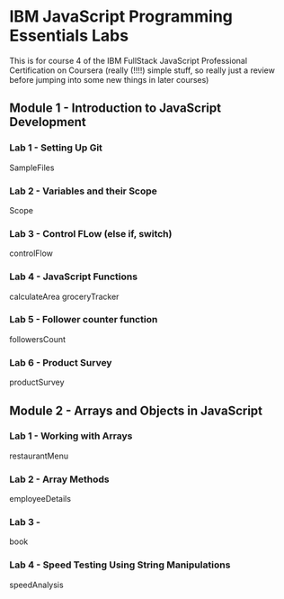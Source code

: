 # IBM JavaScript Programming Essentials Labs

This is for course 4 of the IBM FullStack JavaScript Professional Certification on Coursera
(really (!!!!) simple stuff, so really just a review before jumping into some new things in later courses)

## Module 1 - Introduction to JavaScript Development

### Lab 1 - Setting Up Git

SampleFiles

### Lab 2 - Variables and their Scope

Scope

### Lab 3 - Control FLow (else if, switch)

controlFlow

### Lab 4 - JavaScript Functions

calculateArea
groceryTracker

### Lab 5 - Follower counter function

followersCount

### Lab 6 - Product Survey

productSurvey

## Module 2 - Arrays and Objects in JavaScript

### Lab 1 - Working with Arrays

restaurantMenu

### Lab 2 - Array Methods

employeeDetails

### Lab 3 -

book

### Lab 4 - Speed Testing Using String Manipulations

speedAnalysis


